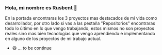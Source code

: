 ### Hola, mi nombre es Rusbent 👋 
En la portada encontraras los 3 proyectos mas destacados de mi vida como desarrollador,
por otro lado si vas a las pestaña "Repositorios" encontraras todo lo último en lo que vengo trabajando, 
estos mismos no son proyectos reales sino mas bien tecnologías que vengo aprendiendo e implementando en alguno 
de los proyectos de mi trabajo actual.
- 😄
...
to be continue

